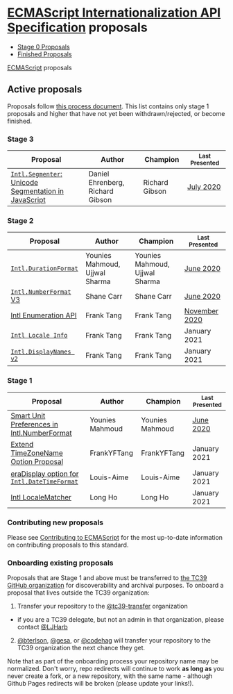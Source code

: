 # [ECMAScript Internationalization API Specification](https://github.com/tc39/ecma402) proposals

 - [Stage 0 Proposals](stage-0-proposals.md)
 - [Finished Proposals](finished-proposals.md)

 [ECMAScript](../README.md) proposals

## Active proposals

Proposals follow [this process document](https://tc39.es/process-document/).
This list contains only stage 1 proposals and higher that have not yet been withdrawn/rejected, or become finished.

### Stage 3

| Proposal                                                               | Author                           | Champion                         | <sub>Last Presented</sub>                             |
| ---------------------------------------------------------------------- | -------------------------------- | -------------------------------- | ----------------------------------------------------- |
| [`Intl.Segmenter`: Unicode Segmentation in JavaScript][intl-segmenter] | Daniel Ehrenberg, Richard Gibson | Richard Gibson                   | [July&nbsp;2020][intl-segmenter-notes]                |

### Stage 2

| Proposal                                                               | Author                           | Champion                         | <sub>Last Presented</sub>                   |
| ---------------------------------------------------------------------- | -------------------------------- | -------------------------------- | ------------------------------------------- |
| [`Intl.DurationFormat`][intl.durationformat]                           | Younies Mahmoud, Ujjwal Sharma   | Younies Mahmoud, Ujjwal Sharma   | [June&nbsp;2020][intl.durationformat-notes] |
| [`Intl.NumberFormat` V3][intl-v3]                                      | Shane Carr                       | Shane Carr                       | [June 2020][intl-v3-notes]                  |
| [Intl Enumeration API][intl-enumeration]                               | Frank Tang                       | Frank Tang                       | [November 2020][intl-enumeration-notes]     |
| [`Intl Locale Info`][intl-locale-info]                                 | Frank Tang                       | Frank Tang                       | January 2021                                |
| [`Intl.DisplayNames v2`][intl.displaynames-v2]                         | Frank Tang                       | Frank Tang                       | January 2021                                |

### Stage 1

| Proposal                                                     | Author          | Champion        | <sub>Last Presented</sub>                                        |
| ------------------------------------------------------------ | --------------- | --------------- | ---------------------------------------------------------------- |
| [Smart Unit Preferences in Intl.NumberFormat][smart-units]   | Younies Mahmoud | Younies Mahmoud | [June 2020][smart-units-notes]                                   |
| [Extend TimeZoneName Option Proposal][extend-timezonename]   | FrankYFTang     | FrankYFTang     | January 2021                                                  |
| [eraDisplay option for `Intl.DateTimeFormat`][eradisplay]    | Louis-Aime      | Louis-Aime      | January 2021                                                  |
| [Intl LocaleMatcher][localematcher]                          | Long Ho         | Long Ho         | January 2021                                                  |

### Contributing new proposals

Please see [Contributing to ECMAScript](https://github.com/tc39/ecma262/blob/master/CONTRIBUTING.md) for the most up-to-date information on contributing proposals to this standard.

### Onboarding existing proposals

Proposals that are Stage 1 and above must be transferred to [the TC39 GitHub organization](https://github.com/tc39) for discoverability and archival purposes. To onboard a proposal that lives outside the TC39 organization:

1. Transfer your repository to the [@tc39-transfer](http://github.com/tc39-transfer) organization
  - if you are a TC39 delegate, but not an admin in that organization, please contact [@LJHarb](https://github.com/ljharb)
2. [@bterlson](https://github.com/bterlson), [@gesa](https://github.com/gesa), or [@codehag](https://github.com/codehag) will transfer your repository to the TC39 organization the next chance they get.

Note that as part of the onboarding process your repository name may be normalized. Don't worry, repo redirects will continue to work **as long as** you never create a fork, or a new repository, with the same name - although Github Pages redirects will be broken (please update your links!).

[intl-segmenter]: https://github.com/tc39/proposal-intl-segmenter
[intl-segmenter-notes]: https://github.com/tc39/notes/blob/master/meetings/2020-07/july-21.md#intlsegmenter-for-stage-3
[intl.durationformat]: https://github.com/tc39/proposal-intl-duration-format
[intl.durationformat-notes]: https://github.com/tc39/notes/blob/master/meetings/2020-02/february-6.md#time-duration-format-proposal-for-stage-1
[intl-v3]: https://github.com/tc39/proposal-intl-numberformat-v3
[intl-v3-notes]: https://github.com/tc39/notes/blob/master/meetings/2020-06/june-2.md#intlnumberformat-v3-for-stage-2
[intl-enumeration]: https://github.com/tc39/proposal-intl-enumeration
[intl-enumeration-notes]: https://github.com/tc39/notes/blob/master/meetings/2020-11/nov-18.md#intl-enumeration-api-update
[smart-units]: https://github.com/tc39/proposal-smart-unit-preferences
[smart-units-notes]: https://github.com/tc39/notes/blob/840c700dc7fa7b9f6d0a3c208bd66b333e304717/meetings/2020-06/june-4.md#smart-unit-preferences-in-intlnumberformat-for-stage-1
[intl.displaynames-v2]: https://github.com/tc39/intl-displaynames-v2
[intl.displaynames-v2-notes]: https://github.com/tc39/notes/blob/master/meetings/2020-09/sept-23.md#intldisplaynames-v2-for-stage-1
[intl-locale-info]: https://github.com/tc39/proposal-intl-locale-info
[intl-locale-info-notes]: https://github.com/tc39/notes/blob/master/meetings/2020-09/sept-23.md#intl-locale-info-for-stage-1
[extend-timezonename]: https://github.com/tc39/proposal-intl-extend-timezonename
[eradisplay]: https://github.com/Louis-Aime/proposal-intl-eradisplay
[localematcher]: https://github.com/longlho/proposal-intl-localematcher